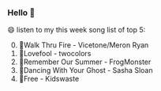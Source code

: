 ### Hello 👋

😄 listen to my this week song list of top 5:

0. 🌈Walk Thru Fire - Vicetone/Meron Ryan
1. 🌈Lovefool - twocolors
2. 🌈Remember Our Summer - FrogMonster
3. 🌈Dancing With Your Ghost - Sasha Sloan
4. 🌈Free - Kidswaste

